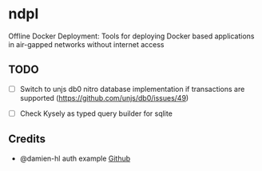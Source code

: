 # ndpl
Offline Docker Deployment: Tools for deploying Docker based applications in air-gapped networks without internet access

## TODO

- [ ] Switch to unjs db0 nitro database implementation if transactions are supported (https://github.com/unjs/db0/issues/49)
- [ ] Check Kysely as typed query builder for sqlite


## Credits

- @damien-hl auth example [Github](https://github.com/damien-hl/nuxt3-auth-example/)
